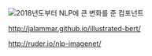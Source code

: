 ![2018년도부터 NLP에 큰 변화를 준 컴포넌트](../이미지/bert_image00.png)


http://jalammar.github.io/illustrated-bert/

http://ruder.io/nlp-imagenet/
